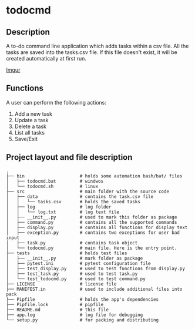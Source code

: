 
# todocmd

## Description

A to-do command line application which adds tasks within a csv file.
All the tasks are saved into the tasks.csv file. If this file doesn't exist, 
it will be created automatically at first run.

[Imgur](https://i.imgur.com/OVdgKJ8.png)

## Functions

A user can perform the following actions:

1. Add a new task
2. Update a task
3. Delete a task
4. List all tasks
5. Save/Exit

## Project layout and file description

```
.
├── bin                     # holds some automation bash/bat/ files
│   ├── todocmd.bat         # windwos
│   └── todocmd.sh          # linux
├── src                     # main folder with the source code
│   ├── data                # contains the task.csv file
│   │   └── tasks.csv       # holds the saved tasks
│   ├── log                 # log folder
│   │   └── log.txt         # log text file
│   ├── __init__.py         # used to mark this folder as package
│   ├── command.py          # contains all the supported commands
│   ├── display.py          # contains all functions for display text
│   ├── exception.py        # contains two exceptions for user bad input
│   ├── task.py             # contains task object
│   └── todocmd.py          # main file. Here is the entry point.
├── tests                   # holds test files
│   ├── __init__.py         # mark folder as package
│   ├── pytest.ini          # pytest configuration file
│   ├── test_display.py     # used to test functions from display.py
│   ├── test_task.py        # used to test task.py
│   └── test_todocmd.py     # used to test command.py
├── LICENSE                 # license file
├── MANIFEST.in             # used to include additional files into pack
├── Pipfile                 # holds the app's dependencies
├── Pipfile.lock            # pipfile
├── README.md               # this file
├── app.log                 # log file for debugging
└── setup.py                # for packing and distributing
```
